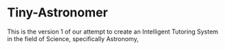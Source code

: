 # Tiny-Astronomer
This is the version 1 of our attempt to create an Intelligent Tutoring System in the field of Science, specifically Astronomy,
